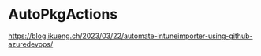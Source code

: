 # AutoPkgActions

https://blog.ikueng.ch/2023/03/22/automate-intuneimporter-using-github-azuredevops/
